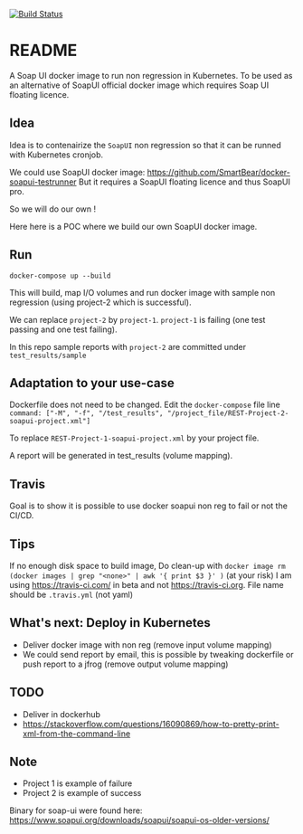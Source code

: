 [![Build Status](https://travis-ci.com/scoulomb/soapui-docker.svg?branch=master)](https://travis-ci.com/scoulomb/soapui-docker)

# README

A Soap UI docker image to run non regression in Kubernetes.
To be used as an alternative of SoapUI official docker image which requires Soap UI floating licence. 

## Idea

Idea is to contenairize the `SoapUI` non regression so that it can be runned with Kubernetes cronjob.

We could use SoapUI docker image: https://github.com/SmartBear/docker-soapui-testrunner
But it requires a SoapUI floating licence and thus SoapUI pro.

So we will do our own !

Here here is a POC where we build our own SoapUI docker image.

## Run 

````
docker-compose up --build
````

This will build, map I/O volumes and run docker image with sample non regression (using project-2 which is successful).

We can replace `project-2` by `project-1`. `project-1` is failing (one test passing and one test failing).


In this repo sample reports with `project-2` are committed under `test_results/sample`

## Adaptation to your use-case

Dockerfile does not need to be changed.
Edit the `docker-compose` file line 
`command: ["-M", "-f", "/test_results", "/project_file/REST-Project-2-soapui-project.xml"]`

To replace `REST-Project-1-soapui-project.xml` by your project file.

A report will be generated in test_results (volume mapping).

## Travis 

Goal is to show it is possible to use docker soapui non reg to fail or not the CI/CD.

## Tips 

If no enough disk space to build image, 
Do clean-up with `docker image rm (docker images | grep "<none>" | awk '{ print $3 }' )` (at your risk)
I am using https://travis-ci.com/ in beta and not https://travis-ci.org.
File name should be `.travis.yml` (not yaml)

## What's next: Deploy in Kubernetes 

- Deliver docker image with non reg (remove input volume mapping)
- We could send report by email, this is possible by tweaking dockerfile or push report to a jfrog (remove output volume mapping)

## TODO

- Deliver in dockerhub
- https://stackoverflow.com/questions/16090869/how-to-pretty-print-xml-from-the-command-line

## Note

- Project 1 is example of failure
- Project 2 is example of success

Binary for soap-ui were found here:
https://www.soapui.org/downloads/soapui/soapui-os-older-versions/